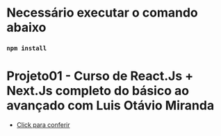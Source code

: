 # Necessário executar o comando abaixo

### `npm install`

# Projeto01 - Curso de React.Js + Next.Js completo do básico ao avançado com Luis Otávio Miranda 
 
* [Click para conferir](https://gracious-agnesi-277644.netlify.app/)


